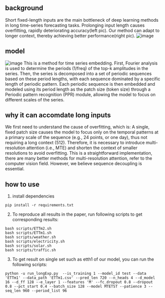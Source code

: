 ## background
Short fixed-length inputs are the main bottleneck of deep learning methods in long time-series forecasting tasks. Prolonging input length causes overfitting, rapidly deteriorating accuracy(left pic). Our method can adapt to longer context, thereby achieving better performance(right pic).
![image](https://github.com/Houyikai/MTE/assets/39182537/b2a37717-cda2-44d3-a0a5-adef22f95c6e)

## model
![image](https://github.com/Houyikai/MTE/assets/39182537/4165815c-97f9-46f8-a635-787a5bf4e5c2)
This is a method for time series embedding. First, Fourier analysis is used to determine the periods (1/freq) of the top-k amplitudes in the series. Then, the series is decomposed into a set of periodic sequences based on these period lengths, with each sequence dominated by a specific length of periodic pattern. Each periodic sequence is then embedded and modeled using its period length as the patch size (token size) through a Periodic pattern recognition (PPR) module, allowing the model to focus on different scales of the series.

## why it can accomdate long inputs 
We first need to understand the cause of overfitting, which is:
A single, fixed patch size causes the model to focus only on the temporal patterns at a primary scale of the sequence (e.g., 24 points, or one day), thus not requiring a long context (512). 
Therefore, it is necessary to introduce multi-resolution attention (i.e., MTE) and shorten the context of smaller resolutions to avoid overfitting. This is a straightforward implementation,  there are many better methods for multi-resolution attention, refer to the computer vision field. However, we believe sequence decoupling is essential.

## how to use
1. install dependencies 
```
pip install -r requirements.txt
```

2. To reproduce all results in the paper, run following scripts to get corresponding results:
```
bash scripts/ETTm2.sh
bash scripts/ETTm1.sh
bash scripts/weather.sh
bash scripts/electricity.sh
bash scripts/solar.sh
bash scripts/traffic.sh
```

3. To get result on single set such as etth1 of our model, you can run the following scripts:
```
python -u run_longExp.py  --is_training 1 --model_id test --data 'ETTm1' --data_path 'ETTm1.csv' --pred_len 720 --n_heads 4 --d_model 16 --d_ff 128 --e_layer 1 --features 'M' --fc_dropout 0.8 --dropout 0.8 --pct_start 0.4 --batch_size 128 --model MTETST --patience 3 --seq_len 960 --period_list 96
```
